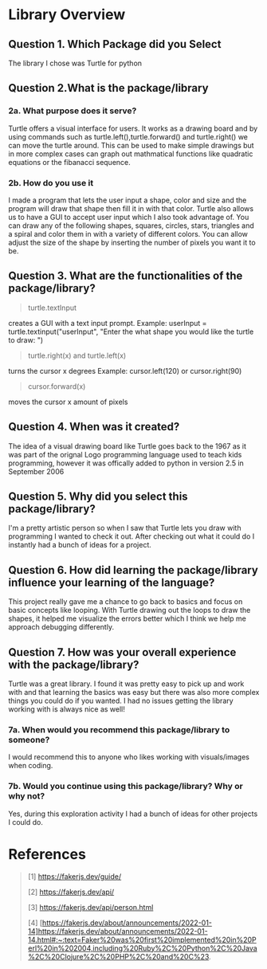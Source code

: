 
# Library Overview

## Question 1. Which Package did you Select
The library I chose was Turtle for python

## Question 2.What is the package/library
### 2a. What purpose does it serve?

Turtle offers a visual interface for users. It works as a drawing board and by using commands such as turtle.left(),turtle.forward() and turtle.right() we can move the turtle around. This can be used to make simple drawings but in more complex cases can graph out mathmatical functions like quadratic equations or the fibanacci sequence.

### 2b. How do you use it

I made a program that lets the user input a shape, color and size and the program will draw that shape then fill it in with that color. Turtle also allows us to have a GUI to accept user input which I also took advantage of. You can draw any of the following shapes, squares, circles, stars, triangles and a spiral and color them in with a variety of different colors. You can allow adjust the size of the shape by inserting the number of pixels you want it to be.

## Question 3. What are the functionalities of the package/library?

> turtle.textInput

creates a GUI with a text input prompt.
Example: userInput = turtle.textinput("userInput", "Enter the what shape you would like the turtle to draw: ")

> turtle.right(x) and turtle.left(x)

turns the cursor x degrees
Example: cursor.left(120) or cursor.right(90)

> cursor.forward(x)

moves the cursor x amount of pixels


## Question 4. When was it created?

The idea of a visual drawing board like Turtle goes back to the 1967 as it was part of the orignal Logo programming language used to teach kids programming, however it was offically added to python in version 2.5 in September 2006


## Question 5. Why did you select this package/library?

I'm a pretty artistic person so when I saw that Turtle lets you draw with programming I wanted to check it out. After checking out what it could do I instantly had a bunch of ideas for a project.

## Question 6. How did learning the package/library influence your learning of the language?

This project really gave me a chance to go back to basics and focus on basic concepts like looping. With Turtle drawing out the loops to draw the shapes, it helped me visualize the errors better which I think we help me approach debugging differently.

## Question 7. How was your overall experience with the package/library?

Turtle was a great library. I found it was pretty easy to pick up and work with and that learning the basics was easy but there was also more complex things you could do if you wanted. I had no issues getting the library working with is always nice as well!

### 7a. When would you recommend this package/library to someone?

I would recommend this to anyone who likes working with visuals/images when coding. 

### 7b. Would you continue using this package/library? Why or why not?

Yes, during this exploration activity I had a bunch of ideas for other projects I could do.


# References 
> [1] https://fakerjs.dev/guide/
> 
> [2] https://fakerjs.dev/api/
> 
> [3] https://fakerjs.dev/api/person.html
> 
> [4] [https://fakerjs.dev/about/announcements/2022-01-14]https://fakerjs.dev/about/announcements/2022-01-14.html#:~:text=Faker%20was%20first%20implemented%20in%20Perl%20in%202004,including%20Ruby%2C%20Python%2C%20Java%2C%20Clojure%2C%20PHP%2C%20and%20C%23.
